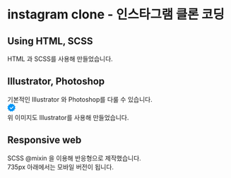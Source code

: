 # instagram clone - 인스타그램 클론 코딩

## Using HTML, SCSS
HTML 과 SCSS를 사용해 만들었습니다.   
   

## Illustrator, Photoshop
기본적인 Illustrator 와 Photoshop를 다룰 수 있습니다.    
![Alt text](/images/certified.png)    
위 이미지도 Illustrator를 사용해 만들었습니다.   
   

## Responsive web
SCSS @mixin 을 이용해 반응형으로 제작했습니다.   
735px 아래에서는 모바일 버전이 됩니다.